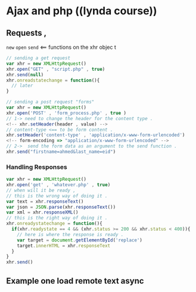 # Ajax and php ((lynda course))  
## Requests ,
`new` `open` `send` <== functions on the xhr objec t
```javascript 
// sending a get request 
var xhr = new XMLHttpRequest() 
xhr.open("GET" , "script.php" , true) 
xhr.send(null)
xhr.onreadstatechange = function(){
  // later 
}
```
```javascript 
// sending a post request "forms" 
var xhr = new XMLHttpRequest()
xhr.open('POST' , 'form_process.php' , true )
// 1-> need to change the header for the content type . 
<!-- xhr.setHeader(header , value) -->
// content-type <== to be form content . 
xhr.setHeader('content-type' , 'application/x-www-form-urlencoded') 
<!-- form-encoding => "application/x-www-form-urlencoded" -->
// 2->  send the form data as an argument to the send function . 
xhr.send("firstname=ahmed&last_name=eid")
``` 
### Handling Responses 

```javascript 
var xhr = new XMLHttpRequest()
xhr.open('get' , 'whatever.php' , true)
// when will it be ready ,
// this is the wrong way of doing it .   
var text = xhr.responseText() 
var json = JSON.parse(xhr.responseText()) 
var xml = xhr.responseXML() 
// this is the right way of doing it . 
xhr.onreadystatechange = function(){
  if(xhr.readystate == 4 && (xhr.status >= 200 && xhr.status < 400)){
    // here is where the response is ready . 
    var target = document.getElementById('replace') 
    target.innerHTML = xhr.responseText 
  }
}
xhr.send()
```

## Example one load remote text async 

```javascript 



```
























